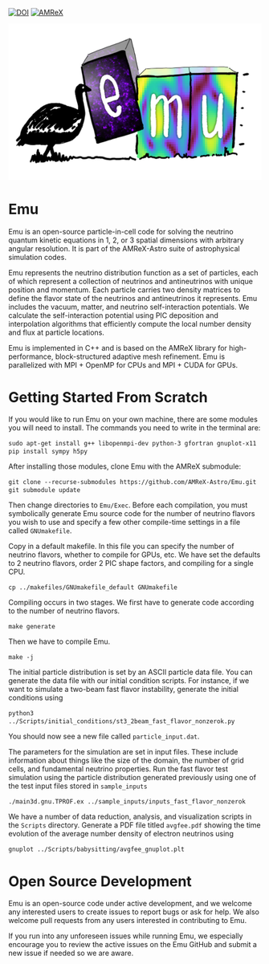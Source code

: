 [![DOI](https://zenodo.org/badge/228717670.svg)](https://zenodo.org/badge/latestdoi/228717670)
[![AMReX](https://amrex-codes.github.io/badges/powered%20by-AMReX-red.svg)](https://amrex-codes.github.io)

![Emu](https://github.com/AMReX-Astro/Emu/blob/development/Docs/Emu_logo_transparent.png)

# Emu

Emu is an open-source particle-in-cell code for solving the neutrino quantum
kinetic equations in 1, 2, or 3 spatial dimensions with arbitrary angular
resolution. It is part of the AMReX-Astro suite of astrophysical simulation
codes.

Emu represents the neutrino distribution function as a set of particles, each
of which represent a collection of neutrinos and antineutrinos with unique
position and momentum. Each particle carries two density matrices to define
the flavor state of the neutrinos and antineutrinos it represents. Emu
includes the vacuum, matter, and neutrino self-interaction potentials. We
calculate the self-interaction potential using PIC deposition and
interpolation algorithms that efficiently compute the local number density
and flux at particle locations.

Emu is implemented in C++ and is based on the AMReX library for
high-performance, block-structured adaptive mesh refinement. Emu is
parallelized with MPI + OpenMP for CPUs and MPI + CUDA for GPUs.

# Getting Started From Scratch

If you would like to run Emu on your own machine, there are some modules
you will need to install. The commands you need to write in the terminal are:

```
sudo apt-get install g++ libopenmpi-dev python-3 gfortran gnuplot-x11
pip install sympy h5py

```

After installing those modules, clone Emu with the AMReX submodule:

```
git clone --recurse-submodules https://github.com/AMReX-Astro/Emu.git
git submodule update
```

Then change directories to `Emu/Exec`. Before each compilation, you must symbolically generate Emu source code for
the number of neutrino flavors you wish to use and specify a few other compile-time settings in a file called `GNUmakefile`.

Copy in a default makefile. In this file you can specify the number of neutrino flavors, whether to compile for GPUs, etc. We have set the defaults to 2 neutrino flavors, order 2 PIC shape factors, and compiling for a single CPU.
```
cp ../makefiles/GNUmakefile_default GNUmakefile
```

Compiling occurs in two stages. We first have to generate code according to the number of neutrino flavors.
```
make generate
```
Then we have to compile Emu.
```
make -j
```

The initial particle distribution is set by an ASCII particle data file. You can generate the data file with our initial condition scripts. For instance, if we want to simulate a two-beam fast flavor instability, generate the initial conditions using
```
python3 ../Scripts/initial_conditions/st3_2beam_fast_flavor_nonzerok.py
```
You should now see a new file called `particle_input.dat`.

The parameters for the simulation are set in input files. These include information about things like the size of the domain, the number of grid cells, and fundamental neutrino properties. Run the fast flavor test simulation using the particle distribution generated previously using one of the test input files stored in `sample_inputs`
```
./main3d.gnu.TPROF.ex ../sample_inputs/inputs_fast_flavor_nonzerok
```

We have a number of data reduction, analysis, and visualization scripts in the `Scripts` directory. Generate a PDF file titled `avgfee.pdf` showing the time evolution of the average number density of electron neutrinos using
```
gnuplot ../Scripts/babysitting/avgfee_gnuplot.plt
```

# Open Source Development

Emu is an open-source code under active development, and we welcome any
interested users to create issues to report bugs or ask for help. We also
welcome pull requests from any users interested in contributing to Emu.

If you run into any unforeseen issues while running Emu, we especially
encourage you to review the active issues on the Emu GitHub and submit a new
issue if needed so we are aware.
